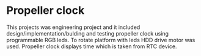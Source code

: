 # Propeller clock

This projects was engineering project and it included design/implementation/bulding and testing propeller clock using programmable RGB leds. To rotate platform with leds HDD drive motor was used. Propeller clock displays time which is taken from RTC device.
